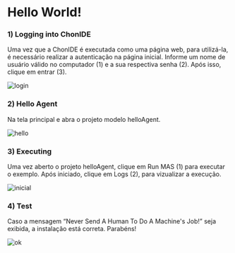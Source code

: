 # Hello World!

### 1) Logging into ChonIDE 
Uma vez que a ChonIDE é executada como uma página web, para utilizá-la, é necessário realizar a autenticação na página inicial. Informe um nome de usuário válido no computador (1) e a sua respectiva senha (2). Após isso, clique em entrar (3). 

![login](https://github.com/chon-group/chonIDE/assets/32855001/7a699246-ed8a-46bd-b5ca-c76e46467465)

### 2) Hello Agent
Na tela principal e abra o projeto modelo helloAgent.

![hello](https://github.com/chon-group/chonIDE/assets/32855001/7eb81da9-3219-4435-af0c-8ca217150490)


### 3) Executing
Uma vez aberto o projeto helloAgent, clique em Run MAS (1) para executar o exemplo. Após iniciado, clique em Logs (2), para vizualizar a execução.

![inicial](https://github.com/chon-group/chonIDE/assets/32855001/fdaddc1e-5e2d-40c2-967c-fc7fbb08a432)


### 4) Test
Caso a mensagem “Never Send A Human To Do A Machine's Job!” seja exibida, a instalação está correta. Parabéns!

![ok](https://github.com/chon-group/chonIDE/assets/32855001/9476760b-ae2d-42d2-8bf1-e5ed48a05121)
